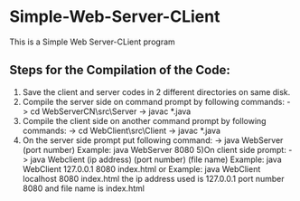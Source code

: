 # Simple-Web-Server-CLient
This is a Simple Web Server-CLient program

Steps for the Compilation of the Code: 
---------------------------------------

1) Save the client and server codes in 2 different directories on same disk.
2) Compile the server side on command prompt by following commands:
	-> cd WebServerCN\src\Server
	-> javac *.java
3) Compile the client side on another command prompt by following commands:
	-> cd WebClient\src\Client
	-> javac *.java
4) On the server side prompt put following command:
	-> java WebServer (port number)
		Example: java WebServer 8080
5)On client side prompt:
	-> java Webclient (ip address) (port number) (file name)
		Example: java WebClient 127.0.0.1 8080 index.html
	    or	Example: java WebClient localhost 8080 index.html
	 the ip address used is 127.0.0.1 port number 8080 and file name is index.html
